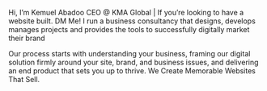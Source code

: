 Hi, I’m Kemuel Abadoo
CEO @ KMA Global | If you’re looking to have a website built. DM Me!
I run a business consultancy that designs, develops manages projects and provides the tools to successfully digitally market their brand


Our process starts with understanding your business, framing our digital solution firmly around your site, brand, and business issues, and delivering an end product that sets you up to thrive.
We Create Memorable Websites That Sell.
